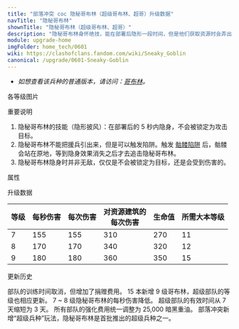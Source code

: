 ```yaml
---
title: "部落冲突 coc 隐秘哥布林（超级哥布林、超哥）升级数据"
navTitle: "隐秘哥布林"
shownTitle: "隐秘哥布林（超级哥布林、超哥）"
description: "隐秘哥布林身怀绝技，能在部署后隐形一段时间，但是他们获取资源时会弄出巨大的响动，很容易暴露行踪。"
module: upgrade-home
imgFolder: home_tech/0601
wiki: https://clashofclans.fandom.com/wiki/Sneaky_Goblin
canonical: /upgrade/0601-Sneaky-Goblin
---
```


- *如想查看该兵种的普通版本，请访问：[哥布林](/upgrade/0003-Goblin)。*

<UnitInfo :folder="$frontmatter.imgFolder" imgSrc="Sneaky_Goblin_info.png" :imgAlt="$frontmatter.navTitle" :description="$frontmatter.description" />

<SmallTitle>各等级图片</SmallTitle>

<Panel>
    <UnitImgGroup :folder="$frontmatter.imgFolder">
        <UnitImg imgTitle="所有等级" imgSrc="Sneaky_Goblin7.png" />
    </UnitImgGroup>
</Panel>

<SmallTitle>重要说明</SmallTitle>

1. 隐秘哥布林的技能（隐形披风）：在部署后的 5 秒内隐身，不会被锁定为攻击目标。
2. 隐秘哥布林不能把援兵引出来，但是可以触发陷阱。触发 [骷髅陷阱](/upgrade/0385-Skeleton-Trap) 后，骷髅会站在原地，等到隐身效果消失之后才去追击隐秘哥布林。
3. 隐秘哥布林隐身时并非无敌，仅仅是不会被锁定为目标，还是会受到伤害的。

<SmallTitle>属性</SmallTitle>

<UnitProperties>
    <UnitProperty pKey="攻击偏好" pValue="资源建筑 (2 倍伤害)" />
    <UnitProperty pKey="伤害类型" pValue="单体伤害" />
    <UnitProperty pKey="攻击的目标" pValue="仅地面目标" />
    <UnitProperty pKey="占据人口" pValue="3" />
    <UnitProperty pKey="移动速度" pValue="4 格/秒" />
    <UnitProperty pKey="攻击速度" pValue="1 秒/次" />
    <UnitProperty pKey="攻击距离" pValue="0.4 格" />
    <UnitProperty pKey="最低哥布林等级" pValue="7" />
    <UnitProperty pKey="最低大本等级" pValue="11" />
    <UnitProperty pKey="强化费用" pValue="2.5 万黑油" />
    <UnitProperty pKey="强化有效期" pValue="3 天" />
    <UnitProperty pKey="训练时间" pValue="无" trainingSystem="2025" />
    <UnitProperty pKey="捐赠费用" pValue="2,2,6000,Elixir" :isDonationCost="true" />
</UnitProperties>

<SmallTitle>升级数据</SmallTitle>

<UnitTable>

| 等级 |  每秒伤害 | 每次伤害 |对资源建筑的<br>每次伤害| 生命值 |所需大本等级|
| ---- |   ----   |   ----  |          ----        |  ---- |    ----   |
|   7  |    155   |   155   |          310         |   270 |     11    |
|   8  |    170   |   170   |          340         |   320 |     12    |
|   9  |    180   |   180   |          360         |   350 |     15    |
</UnitTable>

<SmallTitle>更新历史</SmallTitle>

<Timeline>
    <TimelineItem date="2025/03/27">
        <TimelineRow>部队的训练时间取消，但增加了捐赠费用。</TimelineRow>
    </TimelineItem>
    <TimelineItem date="2023/06/12">
        <TimelineRow>15 本新增 9 级哥布林，超级部队的等级也相应更新。</TimelineRow>
    </TimelineItem>
    <TimelineItem date="2022/06/27">
        <TimelineRow>7 ~ 8 级隐秘哥布林的每秒伤害降低。</TimelineRow>
    </TimelineItem>
    <TimelineItem date="2020/12/07">
        <TimelineRow>超级部队的有效时间从 7 天缩短为 3 天。</TimelineRow>
        <TimelineRow>所有部队的强化费用统一调整为 25,000 暗黑重油。</TimelineRow>
    </TimelineItem>
    <TimelineItem date="2020/03/30">
        <TimelineRow>部落冲突新增“超级兵种”玩法，隐秘哥布林是首批推出的超级兵种之一。</TimelineRow>
    </TimelineItem>
    <TimelineItem :historyBottom="true" />
</Timeline>